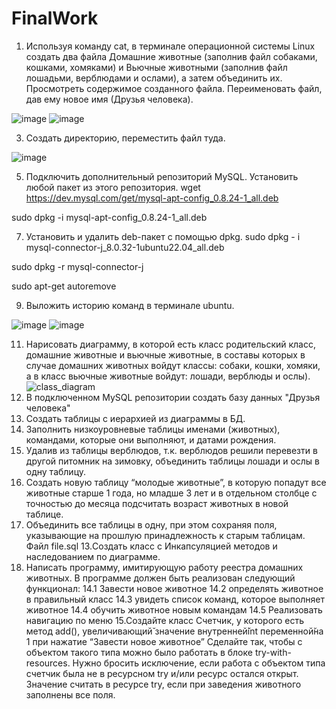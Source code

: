 # FinalWork
1. Используя команду cat, в терминале операционной системы Linux создать два файла Домашние животные (заполнив файл собаками, кошками, хомяками) и Вьючные животными (заполнив файл лошадьми, верблюдами и ослами), а затем объединить их. Просмотреть содержимое созданного файла. Переименовать файл, дав ему новое имя (Друзья человека).
   
![image](https://github.com/ArseniyZub/FinalWork/assets/96389438/b9a0a1c7-8800-4543-b0f9-fab958943adf)
![image](https://github.com/ArseniyZub/FinalWork/assets/96389438/a6a9927d-d425-4428-82a9-9ee269e15997)

3. Создать директорию, переместить файл туда.
   
![image](https://github.com/ArseniyZub/FinalWork/assets/96389438/19fb671f-da8a-4679-8eab-804fdbe2589f)

5. Подключить дополнительный репозиторий MySQL. Установить любой пакет из этого репозитория.
wget https://dev.mysql.com/get/mysql-apt-config_0.8.24-1_all.deb

sudo dpkg -i mysql-apt-config_0.8.24-1_all.deb

7. Установить и удалить deb-пакет с помощью dpkg.
sudo dpkg - i mysql-connector-j_8.0.32-1ubuntu22.04_all.deb

sudo dpkg -r mysql-connector-j

sudo apt-get autoremove

9. Выложить историю команд в терминале ubuntu.
    
![image](https://github.com/ArseniyZub/FinalWork/assets/96389438/2169934d-7a67-4783-bb8a-76e7f27ead4b)
![image](https://github.com/ArseniyZub/FinalWork/assets/96389438/b36fde04-7d11-4a02-b3f1-60f75d2a1f57)


11. Нарисовать диаграмму, в которой есть класс родительский класс, домашние животные и вьючные животные, в составы которых в случае домашних животных войдут классы: собаки, кошки, хомяки, а в класс вьючные животные войдут: лошади, верблюды и ослы).
   ![class_diagram](https://github.com/ArseniyZub/FinalWork/assets/96389438/4a97caa3-2447-42ae-bf7c-b7cf97563e21)
12. В подключенном MySQL репозитории создать базу данных "Друзья человека"
13. Создать таблицы с иерархией из диаграммы в БД.
14. Заполнить низкоуровневые таблицы именами (животных), командами, которые они выполняют, и датами рождения.
15. Удалив из таблицы верблюдов, т.к. верблюдов решили перевезти в другой питомник на зимовку, объединить таблицы лошади и ослы в одну таблицу.
16. Создать новую таблицу “молодые животные”, в которую попадут все животные старше 1 года, но младше 3 лет и в отдельном столбце с точностью до месяца подсчитать возраст животных в новой таблице.
17. Объединить все таблицы в одну, при этом сохраняя поля, указывающие на прошлую принадлежность к старым таблицам.
    Файл file.sql
13.Создать класс с Инкапсуляцией методов и наследованием по диаграмме.
14. Написать программу, имитирующую работу реестра домашних животных.
В программе должен быть реализован следующий функционал:
14.1 Завести новое животное
14.2 определять животное в правильный класс
14.3 увидеть список команд, которое выполняет животное
14.4 обучить животное новым командам
14.5 Реализовать навигацию по меню
15.Создайте класс Счетчик, у которого есть метод add(), увеличивающий̆
значение внутренней̆int переменной̆на 1 при нажатие “Завести новое
животное” Сделайте так, чтобы с объектом такого типа можно было работать в
блоке try-with-resources. Нужно бросить исключение, если работа с объектом
типа счетчик была не в ресурсном try и/или ресурс остался открыт. Значение
считать в ресурсе try, если при заведения животного заполнены все поля.

